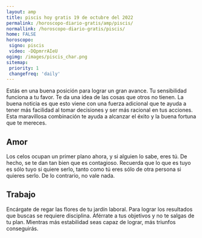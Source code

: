 ```yaml
---
layout: amp
title: piscis hoy gratis 19 de octubre del 2022 
permalink: /horoscopo-diario-gratis/amp/piscis/
normallink: /horoscopo-diario-gratis/piscis/
home: FALSE
horoscopo:
 signo: piscis
 video: -DQpmrrAIeU
ogimg: /images/piscis_char.png
sitemap:
 priority: 1
 changefreq: 'daily'
---
```



Estás en una buena posición para lograr un gran avance. Tu sensibilidad funciona a tu favor. Te da una idea de las cosas que otros no tienen. La buena noticia es que esto viene con una fuerza adicional que te ayuda a tener más facilidad al tomar decisiones y ser más racional en tus acciones. Esta maravillosa combinación te ayuda a alcanzar el éxito y la buena fortuna que te mereces.

## Amor

Los celos ocupan un primer plano ahora, y si alguien lo sabe, eres tú. De hecho, se te dan tan bien que es contagioso. Recuerda que lo que es tuyo es sólo tuyo si quiere serlo, tanto como tú eres sólo de otra persona si quieres serlo. De lo contrario, no vale nada.

## Trabajo

Encárgate de regar las flores de tu jardín laboral. Para lograr los resultados que buscas se requiere disciplina. Aférrate a tus objetivos y no te salgas de tu plan. Mientras más estabilidad seas capaz de lograr, más triunfos conseguirás.